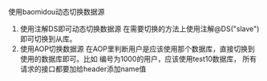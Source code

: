  使用baomidou动态切换数据源

1. 使用注解DS即可动态切换数据源
   在需要切换的方法上使用注解@DS("slave") 即可切换到从库。
2. 使用AOP切换数据源
   在AOP里判断用户是应该使用那个数据库，直接切换到使用的数据库即可。比如 编号为1000的用户，应该使用test10数据库，
   所有请求的接口都要加给header添加name值 

